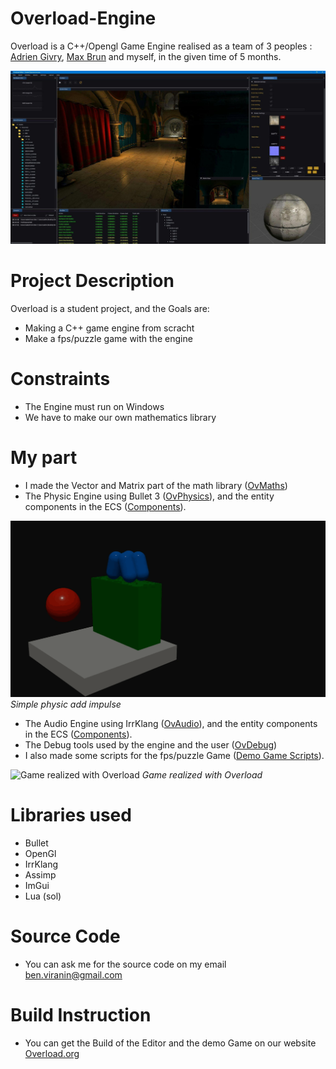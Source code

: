 # Overload-Engine

Overload is a C++/Opengl Game Engine realised as a team of 3 peoples : [Adrien Givry](https://github.com/adriengivry), [Max Brun](https://github.com/maxbrundev) and myself, in the given time of 5 months.

![](https://github.com/BenjaminViranin/Overload-Engine/blob/master/Screenshots/home.jfif)

# Project Description

Overload is a student project, and the Goals are: 
- Making a C++ game engine from scracht
- Make a fps/puzzle game with the engine

# Constraints

- The Engine must run on Windows 
- We have to make our own mathematics library

# My part

- I made the Vector and Matrix part of the math library ([OvMaths](https://github.com/BenjaminViranin/Overload-Engine/tree/master/Sources/Overload/OvMaths))
- The Physic Engine using Bullet 3 ([OvPhysics](https://github.com/BenjaminViranin/Overload-Engine/tree/master/Sources/Overload/OvPhysics)), and the entity components in the ECS ([Components](https://github.com/BenjaminViranin/Overload-Engine/tree/master/Sources/Overload/OvCore/include/OvCore/ECS/Components)). 

![Simple physic add impulse](https://github.com/BenjaminViranin/Overload-Engine/blob/master/Screenshots/Physics.gif)
*Simple physic add impulse*

- The Audio Engine using IrrKlang ([OvAudio](https://github.com/BenjaminViranin/Overload-Engine/tree/master/Sources/Overload/OvAudio)), and the entity components in the ECS ([Components](https://github.com/BenjaminViranin/Overload-Engine/tree/master/Sources/Overload/OvCore/include/OvCore/ECS/Components)). 
- The Debug tools used by the engine and the user ([OvDebug](https://github.com/BenjaminViranin/Overload-Engine/tree/master/Sources/Overload/OvDebug))
- I also made some scripts for the fps/puzzle Game ([Demo Game Scripts](https://github.com/BenjaminViranin/Overload-Engine/tree/master/Demo/Scripts)).

![Game realized with Overload](https://github.com/BenjaminViranin/Overload-Engine/blob/master/Screenshots/Gameplay-light.gif)
*Game realized with Overload*

# Libraries used

- Bullet
- OpenGl
- IrrKlang
- Assimp
- ImGui
- Lua (sol)

# Source Code

- You can ask me for the source code on my email ben.viranin@gmail.com

# Build Instruction

- You can get the Build of the Editor and the demo Game on our website [Overload.org](http://overloadengine.org/)
